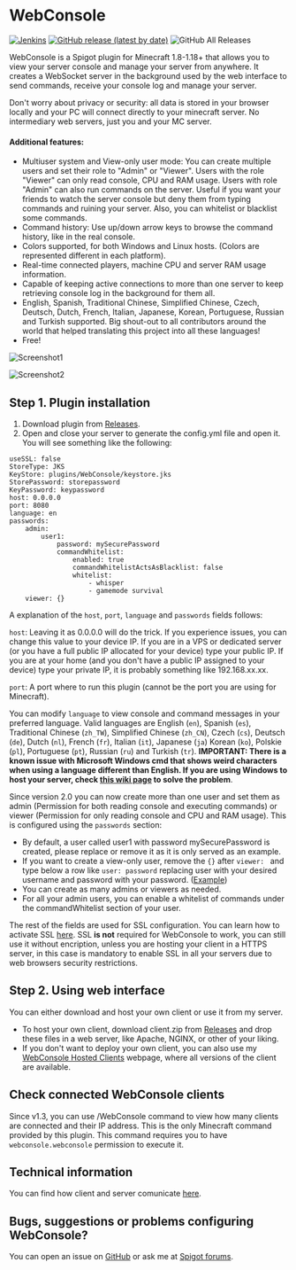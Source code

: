 # WebConsole

[![Jenkins](https://img.shields.io/jenkins/build?jobUrl=https%3A%2F%2Fjenkins.mesacarlos.es%2Fjob%2FWebConsole%2F)](https://jenkins.mesacarlos.es/job/WebConsole/)
[![GitHub release (latest by date)](https://img.shields.io/github/v/release/mesacarlos/WebConsole)](https://github.com/mesacarlos/WebConsole/releases/latest)
![GitHub All Releases](https://img.shields.io/github/downloads/mesacarlos/WebConsole/total?label=total%20downloads)

WebConsole is a Spigot plugin for Minecraft 1.8-1.18+ that allows you to view your server console and manage your server from anywhere. It creates a WebSocket server in the background used by the web interface to send commands, receive your console log and manage your server.

Don't worry about privacy or security: all data is stored in your browser locally and your PC will connect directly to your minecraft server. No intermediary web servers, just you and your MC server.

#### Additional features:
* Multiuser system and View-only user mode: You can create multiple users and set their role to "Admin" or "Viewer". Users with the role "Viewer" can only read console, CPU and RAM usage. Users with role "Admin" can also run commands on the server. Useful if you want your friends to watch the server console but deny them from typing commands and ruining your server. Also, you can whitelist or blacklist some commands.
* Command history: Use up/down arrow keys to browse the command history, like in the real console.
* Colors supported, for both Windows and Linux hosts. (Colors are represented different in each platform).
* Real-time connected players, machine CPU and server RAM usage information.
* Capable of keeping active connections to more than one server to keep retrieving console log in the background for them all.
* English, Spanish, Traditional Chinese, Simplified Chinese, Czech, Deutsch, Dutch, French, Italian, Japanese, Korean, Portuguese, Russian and Turkish supported. Big shout-out to all contributors around the world that helped translating this project into all these languages!
* Free!

![Screenshot1](https://i.imgur.com/tWp3JaB.png)

![Screenshot2](https://i.imgur.com/Woay6TC.png)


## Step 1. Plugin installation

1. Download plugin from [Releases](https://github.com/LunarECL/WebConsole/releases).
2. Open and close your server to generate the config.yml file and open it. You will see something like the following:

```
useSSL: false  
StoreType: JKS  
KeyStore: plugins/WebConsole/keystore.jks  
StorePassword: storepassword  
KeyPassword: keypassword  
host: 0.0.0.0  
port: 8080  
language: en  
passwords:  
    admin:  
        user1:  
            password: mySecurePassword  
            commandWhitelist:  
                enabled: true  
                commandWhitelistActsAsBlacklist: false  
                whitelist:  
                    - whisper  
                    - gamemode survival  
    viewer: {}  
```


A explanation of the `host`, `port`, `language` and `passwords` fields follows:

`host`: Leaving it as 0.0.0.0 will do the trick. If you experience issues, you can change this value to your device IP. If you are in a VPS or dedicated server (or you have a full public IP allocated for your device) type your public IP. If you are at your home (and you don't have a public IP assigned to your device) type your private IP, it is probably something like 192.168.xx.xx.

`port`: A port where to run this plugin (cannot be the port you are using for Minecraft).

You can modify `language` to view console and command messages in your preferred language. Valid languages are English (`en`), Spanish (`es`), Traditional Chinese (`zh_TW`), Simplified  Chinese (`zh_CN`), Czech (`cs`), Deutsch (`de`), Dutch (`nl`), French (`fr`), Italian (`it`), Japanese (`ja`) Korean (`ko`), Polskie (`pl`), Portuguese (`pt`), Russian (`ru`) and Turkish (`tr`). **IMPORTANT: There is a known issue with Microsoft Windows cmd that shows weird characters when using a language different than English. If you are using Windows to host your server, check [this wiki page](https://github.com/LunarECL/WebConsole/wiki/Show-local-characters-in-Windows-Console) to solve the problem**.

Since version 2.0 you can now create more than one user and set them as admin (Permission for both reading console and executing commands) or viewer (Permission for only reading console and CPU and RAM usage). This is configured using the `passwords` section:
- By default, a user called user1 with password mySecurePassword is created, please replace or remove it as it is only served as an example.
- If you want to create a view-only user, remove the `{}` after `viewer: ` and type below a row like `user: password` replacing user with your desired username and password with your password. ([Example](https://github.com/LunarECL/WebConsole/issues/140))
- You can create as many admins or viewers as needed.
- For all your admin users, you can enable a whitelist of commands under the commandWhitelist section of your user.

The rest of the fields are used for SSL configuration. You can learn how to activate SSL [here](https://github.com/LunarECL/WebConsole/wiki/SSL-Configuration). SSL **is not** required for WebConsole to work, you can still use it without encription, unless you are hosting your client in a HTTPS server, in this case is mandatory to enable SSL in all your servers due to web browsers security restrictions.


## Step 2. Using web interface
You can either download and host your own client or use it from my server.
- To host your own client, download client.zip from [Releases](https://github.com/mesacarlos/LunarECL/releases) and drop these files in a web server, like Apache, NGINX, or other of your liking.
- If you don't want to deploy your own client, you can also use my [WebConsole Hosted Clients](https://webconsole.minta.kr) webpage, where all versions of the client are available.

## Check connected WebConsole clients
Since v1.3, you can use /WebConsole command to view how many clients are connected and their IP address. This is the only Minecraft command provided by this plugin. This command requires you to have `webconsole.webconsole` permission to execute it.


## Technical information

You can find how client and server comunicate [here](https://github.com/mesacarlos/WebConsole/wiki/WebSocket-commands-and-responses).

## Bugs, suggestions or problems configuring WebConsole?
You can open an issue on [GitHub](https://github.com/LunarECL/WebConsole/issues) or ask me at [Spigot forums](https://www.spigotmc.org/threads/webconsole.390291/).
